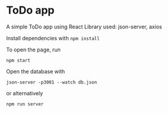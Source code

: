 # ToDo app

A simple ToDo app using React
Library used: json-server, axios

Install dependencies with `npm install`

To open the page, run
```
npm start
```

Open the database with
```
json-server -p3001 --watch db.json
```

or alternatively
```
npm run server
```